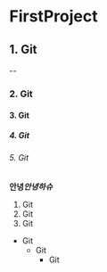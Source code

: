# FirstProject

## 1. Git

--

### 2. Git

#### 3. Git

##### 4. Git

###### 5. Git

**안녕*****안녕하슈***
1. Git
2. Git
3. Git

- Git
    - Git
        - Git
